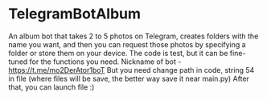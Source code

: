 # TelegramBotAlbum
An album bot that takes 2 to 5 photos on Telegram, creates folders with the name you want, and then you can request those photos by specifying a folder or store them on your device. The code is test, but it can be fine-tuned for the functions you need. Nickname of bot - https://t.me/mo2DerAtor1boT But you need change path in code, string 54 in file (where files will be save, the better way save it near main.py) After that, you can launch file :) 
